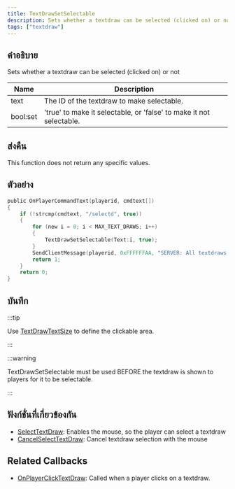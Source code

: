 ```yaml
---
title: TextDrawSetSelectable
description: Sets whether a textdraw can be selected (clicked on) or not.
tags: ["textdraw"]
---
```


## คำอธิบาย

Sets whether a textdraw can be selected (clicked on) or not

| Name     | Description                                                         |
|----------|---------------------------------------------------------------------|
| text     | The ID of the textdraw to make selectable.                          |
| bool:set | 'true' to make it selectable, or 'false' to make it not selectable. |

## ส่งคืน

This function does not return any specific values.

## ตัวอย่าง

```c
public OnPlayerCommandText(playerid, cmdtext[])
{
    if (!strcmp(cmdtext, "/selectd", true))
    {
        for (new i = 0; i < MAX_TEXT_DRAWS; i++)
        {
            TextDrawSetSelectable(Text:i, true);
        }
        SendClientMessage(playerid, 0xFFFFFFAA, "SERVER: All textdraws can be selected now!");
        return 1;
    }
    return 0;
}
```

## บันทึก

:::tip

Use [TextDrawTextSize](TextDrawTextSize) to define the clickable area.

:::

:::warning

TextDrawSetSelectable must be used BEFORE the textdraw is shown to players for it to be selectable.

:::

## ฟังก์ชั่นที่เกี่ยวข้องกัน

- [SelectTextDraw](../functions/SelectTextDraw.md): Enables the mouse, so the player can select a textdraw
- [CancelSelectTextDraw](../functions/CancelSelectTextDraw.md): Cancel textdraw selection with the mouse

## Related Callbacks

- [OnPlayerClickTextDraw](../callbacks/OnPlayerClickTextDraw.md): Called when a player clicks on a textdraw.
